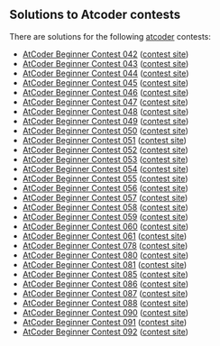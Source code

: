## Solutions to Atcoder contests

There are solutions for the following [atcoder](https://atcoder.jp/) contests:

* [AtCoder Beginner Contest 042](abc042) ([contest site](https://abc042.contest.atcoder.jp/))
* [AtCoder Beginner Contest 043](abc043) ([contest site](https://abc043.contest.atcoder.jp/))
* [AtCoder Beginner Contest 044](abc044) ([contest site](https://abc044.contest.atcoder.jp/))
* [AtCoder Beginner Contest 045](abc045) ([contest site](https://abc045.contest.atcoder.jp/))
* [AtCoder Beginner Contest 046](abc046) ([contest site](https://abc046.contest.atcoder.jp/))
* [AtCoder Beginner Contest 047](abc047) ([contest site](https://abc047.contest.atcoder.jp/))
* [AtCoder Beginner Contest 048](abc048) ([contest site](https://abc048.contest.atcoder.jp/))
* [AtCoder Beginner Contest 049](abc049) ([contest site](https://abc049.contest.atcoder.jp/))
* [AtCoder Beginner Contest 050](abc050) ([contest site](https://abc050.contest.atcoder.jp/))
* [AtCoder Beginner Contest 051](abc051) ([contest site](https://abc051.contest.atcoder.jp/))
* [AtCoder Beginner Contest 052](abc052) ([contest site](https://abc052.contest.atcoder.jp/))
* [AtCoder Beginner Contest 053](abc053) ([contest site](https://abc053.contest.atcoder.jp/))
* [AtCoder Beginner Contest 054](abc054) ([contest site](https://abc054.contest.atcoder.jp/))
* [AtCoder Beginner Contest 055](abc055) ([contest site](https://abc055.contest.atcoder.jp/))
* [AtCoder Beginner Contest 056](abc056) ([contest site](https://abc056.contest.atcoder.jp/))
* [AtCoder Beginner Contest 057](abc057) ([contest site](https://abc057.contest.atcoder.jp/))
* [AtCoder Beginner Contest 058](abc058) ([contest site](https://abc058.contest.atcoder.jp/))
* [AtCoder Beginner Contest 059](abc059) ([contest site](https://abc059.contest.atcoder.jp/))
* [AtCoder Beginner Contest 060](abc060) ([contest site](https://abc060.contest.atcoder.jp/))
* [AtCoder Beginner Contest 061](abc061) ([contest site](https://abc061.contest.atcoder.jp/))
* [AtCoder Beginner Contest 078](abc078) ([contest site](https://abc078.contest.atcoder.jp/))
* [AtCoder Beginner Contest 080](abc080) ([contest site](https://abc080.contest.atcoder.jp/))
* [AtCoder Beginner Contest 081](abc081) ([contest site](https://abc081.contest.atcoder.jp/))
* [AtCoder Beginner Contest 085](abc085) ([contest site](https://abc085.contest.atcoder.jp/))
* [AtCoder Beginner Contest 086](abc086) ([contest site](https://abc086.contest.atcoder.jp/))
* [AtCoder Beginner Contest 087](abc087) ([contest site](https://abc087.contest.atcoder.jp/))
* [AtCoder Beginner Contest 088](abc088) ([contest site](https://abc088.contest.atcoder.jp/))
* [AtCoder Beginner Contest 090](abc090) ([contest site](https://abc090.contest.atcoder.jp/))
* [AtCoder Beginner Contest 091](abc091) ([contest site](https://abc091.contest.atcoder.jp/))
* [AtCoder Beginner Contest 092](abc092) ([contest site](https://abc092.contest.atcoder.jp/))
